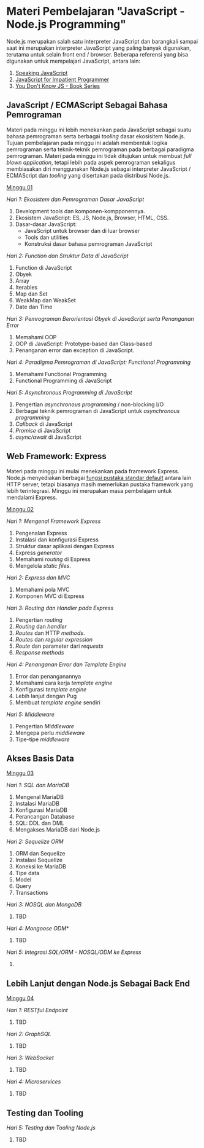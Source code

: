 # Materi Pembelajaran "JavaScript - Node.js Programming"

Node.js merupakan salah satu interpreter JavaScript dan barangkali sampai saat ini merupakan
interpreter JavaScript yang paling banyak digunakan, terutama untuk selain front end / browser.
Beberapa referensi yang bisa digunakan untuk mempelajari JavaScript, antara lain:

1. [Speaking JavaScript](http://speakingjs.com/)
2. [JavaScript for Impatient Programmer](https://exploringjs.com/impatient-js/toc.html)
3. [You Don't Know JS - Book Series](https://github.com/getify/You-Dont-Know-JS)

## JavaScript / ECMAScript Sebagai Bahasa Pemrograman

Materi pada minggu ini lebih menekankan pada JavaScript sebagai suatu bahasa pemrograman serta
berbagai *tooling* dasar ekosisitem Node.js. Tujuan pembelajaran pada minggu ini adalah membentuk
logika pemrograman serta teknik-teknik pemrograman pada berbagai paradigma pemrograman. Materi pada
minggu ini tidak ditujukan untuk membuat *full blown application*, tetapi lebih pada aspek
pemrograman sekaligus membiasakan diri menggunakan Node.js sebagai interpreter JavaScript /
ECMAScript dan *tooling* yang disertakan pada distribusi Node.js.

[Minggu 01](isi/01.md)

*Hari 1: Ekosistem dan Pemrograman Dasar JavaScript*

1. Development tools dan komponen-kompponennya.
2. Ekosistem JavaScript: ES, JS, Node.js, Browser, HTML, CSS.
3. Dasar-dasar JavaScript: 
    * JavaScript untuk browser dan di luar browser
    * Tools dan utilities 
    * Konstruksi dasar bahasa pemrograman JavaScript

*Hari 2: Function dan Struktur Data di JavaScript*

1. Function di JavaScript
2. Obyek
3. Array
4. Iterables
5. Map dan Set
6. WeakMap dan WeakSet
7. Date dan Time

*Hari 3: Pemrograman Berorientasi Obyek di JavaScript serta Penanganan Error*

1. Memahami OOP
2. OOP di JavaScript: Prototype-based dan Class-based
3. Penanganan error dan exception di JavaScript.

*Hari 4: Paradigma Pemrograman di JavaScript: Functional Programming*

1. Memahami Functional Programming
2. Functional Programming di JavaScript

*Hari 5: Asynchronous Programming di JavaScript*

1. Pengertian *asynchronous programming* / non-blocking I/O
2. Berbagai teknik pemrograman di JavaScript untuk *asynchronous programming*
3. *Callback* di JavaScript
4. *Promise* di JavaScript
5. *async/await* di JavaScript

## Web Framework: Express

Materi pada minggu ini mulai menekankan pada framework Express. Node.js menyediakan berbagai [fungsi pustaka standar default](https://nodejs.org/docs/latest/api/) antara lain HTTP server, tetapi biasanya masih memerlukan pustaka framework
yang lebih terintegrasi. Minggu ini merupakan masa pembelajarn untuk mendalami Express.

[Minggu 02](isi/02.md)

*Hari 1: Mengenal Framework Express*

1. Pengenalan Express
2. Instalasi dan konfigurasi Express
3. Struktur dasar aplikasi dengan Express
4. Express *generator*
5. Memahami *routing* di Express
6. Mengelola *static files*.

*Hari 2: Express dan MVC*

1. Memahami pola MVC
2. Komponen MVC di Express

*Hari 3: Routing dan Handler pada Express*

1. Pengertian *routing*
2. *Routing* dan *handler*
3. *Routes* dan HTTP *methods*.
4. *Routes* dan *regular expression*
5. *Route* dan parameter dari *requests*
6. *Response methods*

*Hari 4: Penanganan Error dan Template Engine*

1. Error dan penanganannya
2. Memahami cara kerja *template engine*
3. Konfigurasi *template engine*
4. Lebih lanjut dengan Pug
5. Membuat *template engine* sendiri

*Hari 5: Middleware*

1. Pengertian *Middleware*
2. Mengepa perlu *middleware*
3. Tipe-tipe *middleware*

## Akses Basis Data

[Minggu 03](isi/03.md)

*Hari 1: SQL dan MariaDB*

1. Mengenal MariaDB
2. Instalasi MariaDB
3. Konfigurasi MariaDB
4. Perancangan Database
5. SQL: DDL dan DML
6. Mengakses MariaDB dari Node.js

*Hari 2: Sequelize ORM*

1. ORM dan Sequelize
2. Instalasi Sequelize
3. Koneksi ke MariaDB
4. Tipe data
5. Model
6. Query
7. Transactions

*Hari 3: NOSQL dan MongoDB*

1. TBD

*Hari 4: Mongoose ODM**

1. TBD

*Hari 5: Integrasi SQL/ORM - NOSQL/ODM ke Express*

1. 

## Lebih Lanjut dengan Node.js Sebagai Back End

[Minggu 04](isi/04.md)

*Hari 1: RESTful Endpoint* 

1. TBD

*Hari 2: GraphSQL*

1. TBD

*Hari 3: WebSocket*

1. TBD

*Hari 4: Microservices* 

1. TBD

## Testing dan Tooling

*Hari 5: Testing dan Tooling Node.js*

1. TBD

